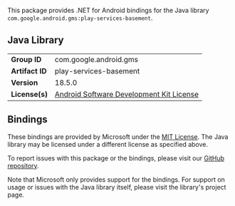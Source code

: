 This package provides .NET for Android bindings for the Java library `com.google.android.gms:play-services-basement`.

## Java Library

| | |
|-|-|
| **Group ID** | com.google.android.gms |
| **Artifact ID** | play-services-basement |
| **Version** | 18.5.0 |
| **License(s)** | [Android Software Development Kit License](https://developer.android.com/studio/terms.html) |

## Bindings

These bindings are provided by Microsoft under the [MIT License](https://opensource.org/licenses/MIT). The Java
library may be licensed under a different license as specified above.

To report issues with this package or the bindings, please visit our [GitHub repository](https://aka.ms/android-libraries).

Note that Microsoft only provides support for the bindings. For support on
usage or issues with the Java library itself, please visit the library's project page.
